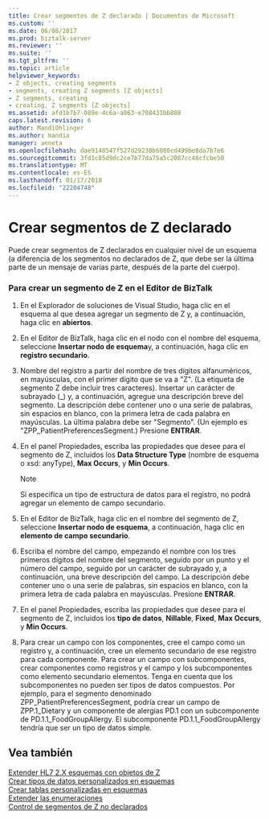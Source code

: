 ```yaml
---
title: Crear segmentos de Z declarado | Documentos de Microsoft
ms.custom: ''
ms.date: 06/08/2017
ms.prod: biztalk-server
ms.reviewer: ''
ms.suite: ''
ms.tgt_pltfrm: ''
ms.topic: article
helpviewer_keywords:
- Z objects, creating segments
- segments, creating Z segments [Z objects]
- Z segments, creating
- creating, Z segments [Z objects]
ms.assetid: afd1b7b7-089e-4c6a-a063-e708431bb888
caps.latest.revision: 6
author: MandiOhlinger
ms.author: mandia
manager: anneta
ms.openlocfilehash: dae9148547f527d29238b6080cd499be8da7b7e6
ms.sourcegitcommit: 3fd1c85d9dc2ce7b77da75a5c2087cc48cfcbe50
ms.translationtype: MT
ms.contentlocale: es-ES
ms.lasthandoff: 01/17/2018
ms.locfileid: "22204748"
---
```

# <a name="creating-declared-z-segments"></a>Crear segmentos de Z declarado
Puede crear segmentos de Z declarados en cualquier nivel de un esquema (a diferencia de los segmentos no declarados de Z, que debe ser la última parte de un mensaje de varias parte, después de la parte del cuerpo).  
  
### <a name="to-create-a-z-segment-in-biztalk-editor"></a>Para crear un segmento de Z en el Editor de BizTalk  
  
1.  En el Explorador de soluciones de Visual Studio, haga clic en el esquema al que desea agregar un segmento de Z y, a continuación, haga clic en **abiertos**.  
  
2.  En el Editor de BizTalk, haga clic en el nodo con el nombre del esquema, seleccione **Insertar nodo de esquema**y, a continuación, haga clic en **registro secundario**.  
  
3.  Nombre del registro a partir del nombre de tres dígitos alfanuméricos, en mayúsculas, con el primer dígito que se va a "Z". (La etiqueta de segmento Z debe incluir tres caracteres). Insertar un carácter de subrayado (_) y, a continuación, agregue una descripción breve del segmento. La descripción debe contener uno o una serie de palabras, sin espacios en blanco, con la primera letra de cada palabra en mayúsculas. La última palabra debe ser "Segmento". (Un ejemplo es "ZPP_PatientPreferencesSegment.) Presione **ENTRAR**.  
  
4.  En el panel Propiedades, escriba las propiedades que desee para el segmento de Z, incluidos los **Data Structure Type** (nombre de esquema o xsd: anyType), **Max Occurs**, y **Min Occurs**.  
  
    > [!NOTE]
    >  Si especifica un tipo de estructura de datos para el registro, no podrá agregar un elemento de campo secundario.  
  
5.  En el Editor de BizTalk, haga clic en el nombre del segmento de Z, seleccione **Insertar nodo de esquema**, a continuación, haga clic en **elemento de campo secundario**.  
  
6.  Escriba el nombre del campo, empezando el nombre con los tres primeros dígitos del nombre del segmento, seguido por un punto y el número del campo, seguido por un carácter de subrayado y, a continuación, una breve descripción del campo. La descripción debe contener uno o una serie de palabras, sin espacios en blanco, con la primera letra de cada palabra en mayúsculas. Presione **ENTRAR**.  
  
7.  En el panel Propiedades, escriba las propiedades que desee para el segmento de Z, incluidos los **tipo de datos**, **Nillable**, **Fixed**, **Max Occurs**, y **Min Occurs**.  
  
8.  Para crear un campo con los componentes, cree el campo como un registro y, a continuación, cree un elemento secundario de ese registro para cada componente. Para crear un campo con subcomponentes, crear componentes como registros y el campo y los subcomponentes como elemento secundario elementos. Tenga en cuenta que los subcomponentes no pueden ser tipos de datos compuestos. Por ejemplo, para el segmento denominado ZPP_PatientPreferencesSegment, podría crear un campo de ZPP.1_Dietary y un componente de alergias PD.1 con un subcomponente de PD.1.1_FoodGroupAllergy. El subcomponente PD.1.1_FoodGroupAllergy tendría que ser un tipo de datos simple.  
  
## <a name="see-also"></a>Vea también  
 [Extender HL7 2.X esquemas con objetos de Z](../../adapters-and-accelerators/accelerator-hl7/extending-hl7-2-x-schemas-with-z-objects.md)   
 [Crear tipos de datos personalizados en esquemas](../../adapters-and-accelerators/accelerator-hl7/creating-custom-data-types-in-schemas.md)   
 [Crear tablas personalizadas en esquemas](../../adapters-and-accelerators/accelerator-hl7/creating-custom-tables-in-schemas.md)   
 [Extender las enumeraciones](../../adapters-and-accelerators/accelerator-hl7/extending-enumerations.md)   
 [Control de segmentos de Z no declarados](../../adapters-and-accelerators/accelerator-hl7/handling-undeclared-z-segments.md)